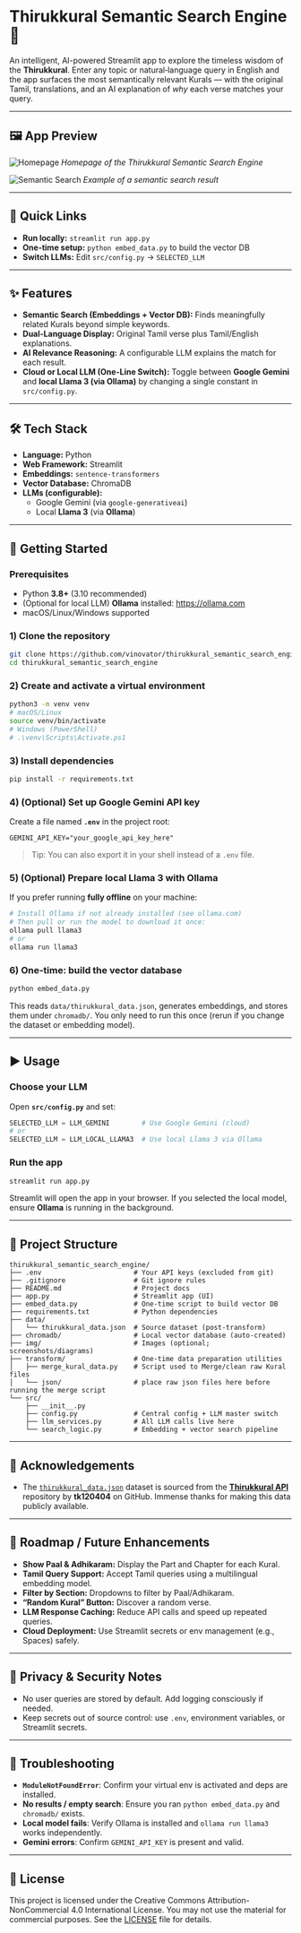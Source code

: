 # Thirukkural Semantic Search Engine 📜

An intelligent, AI-powered Streamlit app to explore the timeless wisdom of the **Thirukkural**. Enter any topic or natural‑language query in English and the app surfaces the most semantically relevant Kurals — with the original Tamil, translations, and an AI explanation of *why* each verse matches your query.

---

## 🖼️ App Preview

![Homepage](img/homepage.png)
*Homepage of the Thirukkural Semantic Search Engine*

![Semantic Search](img/semantic_search.png)
*Example of a semantic search result*

---

## 🔗 Quick Links
- **Run locally:** `streamlit run app.py`
- **One-time setup:** `python embed_data.py` to build the vector DB
- **Switch LLMs:** Edit `src/config.py` → `SELECTED_LLM`

---

## ✨ Features
- **Semantic Search (Embeddings + Vector DB):** Finds meaningfully related Kurals beyond simple keywords.
- **Dual-Language Display:** Original Tamil verse plus Tamil/English explanations.
- **AI Relevance Reasoning:** A configurable LLM explains the match for each result.
- **Cloud or Local LLM (One-Line Switch):** Toggle between **Google Gemini** and **local Llama 3 (via Ollama)** by changing a single constant in `src/config.py`.

---

## 🛠️ Tech Stack
- **Language:** Python
- **Web Framework:** Streamlit
- **Embeddings:** `sentence-transformers`
- **Vector Database:** ChromaDB
- **LLMs (configurable):**
  - Google Gemini (via `google-generativeai`)
  - Local **Llama 3** (via **Ollama**)

---

## 🚀 Getting Started

### Prerequisites
- Python **3.8+** (3.10 recommended)
- (Optional for local LLM) **Ollama** installed: https://ollama.com
- macOS/Linux/Windows supported

### 1) Clone the repository
```bash
git clone https://github.com/vinovator/thirukkural_semantic_search_engine.git
cd thirukkural_semantic_search_engine
```

### 2) Create and activate a virtual environment
```bash
python3 -m venv venv
# macOS/Linux
source venv/bin/activate
# Windows (PowerShell)
# .\venv\Scripts\Activate.ps1
```

### 3) Install dependencies
```bash
pip install -r requirements.txt
```

### 4) (Optional) Set up Google Gemini API key
Create a file named **`.env`** in the project root:
```env
GEMINI_API_KEY="your_google_api_key_here"
```
> Tip: You can also export it in your shell instead of a `.env` file.

### 5) (Optional) Prepare local Llama 3 with Ollama
If you prefer running **fully offline** on your machine:
```bash
# Install Ollama if not already installed (see ollama.com)
# Then pull or run the model to download it once:
ollama pull llama3
# or
ollama run llama3
```

### 6) One-time: build the vector database
```bash
python embed_data.py
```
This reads `data/thirukkural_data.json`, generates embeddings, and stores them under `chromadb/`. You only need to run this once (rerun if you change the dataset or embedding model).

---

## ▶️ Usage

### Choose your LLM
Open **`src/config.py`** and set:
```python
SELECTED_LLM = LLM_GEMINI        # Use Google Gemini (cloud)
# or
SELECTED_LLM = LLM_LOCAL_LLAMA3  # Use local Llama 3 via Ollama
```

### Run the app
```bash
streamlit run app.py
```
Streamlit will open the app in your browser. If you selected the local model, ensure **Ollama** is running in the background.

---

## 📂 Project Structure
```text
thirukkural_semantic_search_engine/
├── .env                       # Your API keys (excluded from git)
├── .gitignore                 # Git ignore rules
├── README.md                  # Project docs
├── app.py                     # Streamlit app (UI)
├── embed_data.py              # One-time script to build vector DB
├── requirements.txt           # Python dependencies
├── data/
│   └── thirukkural_data.json  # Source dataset (post-transform)
├── chromadb/                  # Local vector database (auto-created)
├── img/                       # Images (optional; screenshots/diagrams)
├── transform/                 # One-time data preparation utilities
│   ├── merge_kural_data.py    # Script used to Merge/clean raw Kural files 
│   └── json/                  # place raw json files here before running the merge script
└── src/
    ├── __init__.py
    ├── config.py              # Central config + LLM master switch
    ├── llm_services.py        # All LLM calls live here
    └── search_logic.py        # Embedding + vector search pipeline
```

---

## 🤝 Acknowledgements
- The [`thirukkural_data.json`](data/thirukkural_data.json) dataset is sourced from the [**Thirukkural API**](https://github.com/tk120404/thirukkural) repository by **tk120404** on GitHub. Immense thanks for making this data publicly available.

---

## 🔮 Roadmap / Future Enhancements
- **Show Paal & Adhikaram:** Display the Part and Chapter for each Kural.
- **Tamil Query Support:** Accept Tamil queries using a multilingual embedding model.
- **Filter by Section:** Dropdowns to filter by Paal/Adhikaram.
- **“Random Kural” Button:** Discover a random verse.
- **LLM Response Caching:** Reduce API calls and speed up repeated queries.
- **Cloud Deployment:** Use Streamlit secrets or env management (e.g., Spaces) safely.

---

## 🔐 Privacy & Security Notes
- No user queries are stored by default. Add logging consciously if needed.
- Keep secrets out of source control: use `.env`, environment variables, or Streamlit secrets.

---

## 🧰 Troubleshooting
- **`ModuleNotFoundError`**: Confirm your virtual env is activated and deps are installed.
- **No results / empty search**: Ensure you ran `python embed_data.py` and `chromadb/` exists.
- **Local model fails**: Verify Ollama is installed and `ollama run llama3` works independently.
- **Gemini errors**: Confirm `GEMINI_API_KEY` is present and valid.

---

## 📜 License
This project is licensed under the Creative Commons Attribution-NonCommercial 4.0 International License.
You may not use the material for commercial purposes. See the [LICENSE](LICENSE) file for details.

